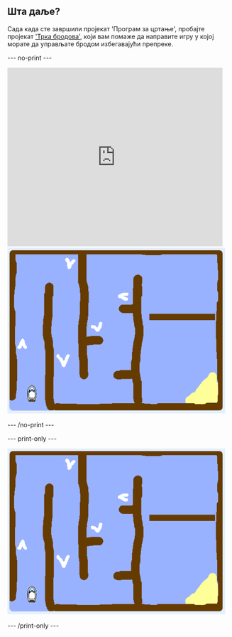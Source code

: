 ## Шта даље?

Сада када сте завршили пројекат 'Програм за цртање', пробајте пројекат ['Трка бродова'](https://projects.raspberrypi.org/en/projects/boat-race?utm_source=pathway&utm_medium=whatnext&utm_campaign=projects), који вам помаже да направите игру у којој морате да управљате бродом избегавајући препреке.

\--- no-print \---

<div class="scratch-preview">
  <iframe allowtransparency="true" width="485" height="402" src="https://scratch.mit.edu/projects/embed/276662533/?autostart=false" frameborder="0" scrolling="no"></iframe>
  <img src="images/boat_race_demo.png">
</div>

\--- /no-print \---

\--- print-only \---

![boat race demo](images/boat_race_demo.png)

\--- /print-only \---